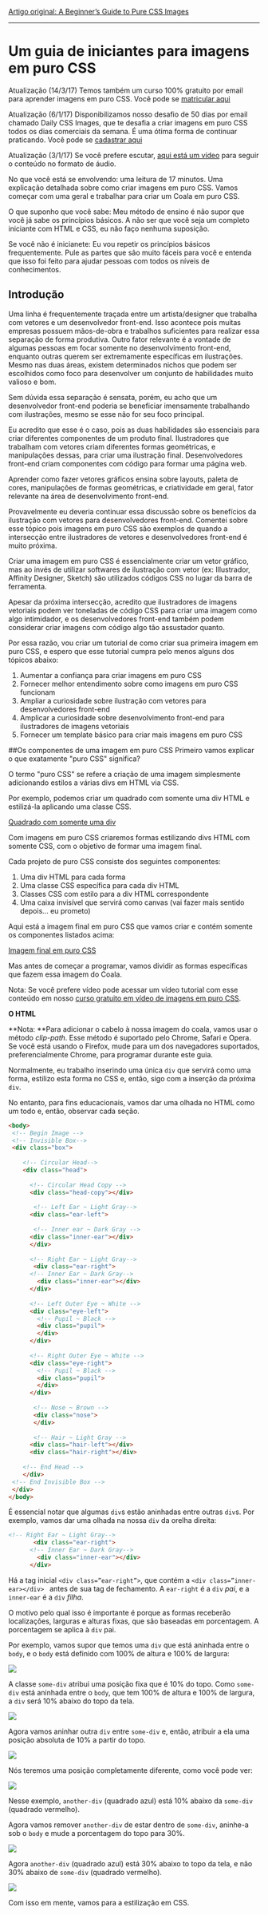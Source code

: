 [Artigo original: A Beginner’s Guide to Pure CSS Images](https://medium.com/coding-artist/a-beginners-guide-to-pure-css-images-ef9a5d069dd2)

---
# Um guia de iniciantes para imagens em puro CSS

Atualização (14/3/17) Temos também um curso 100% gratuito por email para aprender imagens em puro CSS. Você pode se [matricular aqui](https://coding-artist.teachable.com/p/how-to-make-pure-css-images)

Atualização (6/1/17) Disponibilizamos nosso desafio de 50 dias por email chamado Daily CSS Images, que te desafia a criar imagens em puro CSS todos os dias comerciais da semana. É uma ótima forma de continuar praticando. Você pode se [cadastrar aqui](http://dailycssimages.com/)

Atualização (3/1/17) Se você prefere escutar, [aqui está um vídeo](https://www.youtube.com/watch?v=ULhv96NdF_Q) para seguir o conteúdo no formato de áudio.

No que você está se envolvendo: uma leitura de 17 minutos. Uma explicação detalhada sobre como criar imagens em puro CSS. Vamos começar com uma geral e trabalhar para criar um Coala em puro CSS.

O que suponho que você sabe: Meu método de ensino é não supor que você já sabe os princípios básicos. A não ser que você seja um completo iniciante com HTML e CSS, eu não faço nenhuma suposição.

Se você não é inicianete: Eu vou repetir os princípios básicos frequentemente. Pule as partes que são muito fáceis para você e entenda que isso foi feito para ajudar pessoas com todos os níveis de conhecimentos.

## Introdução

Uma linha é frequentemente traçada entre um artista/designer que trabalha com vetores e um desenvolvedor front-end. Isso acontece pois muitas empresas possuem mãos-de-obra e trabalhos suficientes para realizar essa separação de forma produtiva. Outro fator relevante é a vontade de algumas pessoas em focar somente no desenvolvimento front-end, enquanto outras querem ser extremamente específicas em ilustrações. Mesmo nas duas áreas, existem determinados nichos que podem ser escolhidos como foco para desenvolver um conjunto de habilidades muito valioso e bom.

Sem dúvida essa separação é sensata, porém, eu acho que um desenvolvedor front-end poderia se beneficiar imensamente trabalhando com ilustrações, mesmo se esse não for seu foco principal. 

Eu acredito que esse é o caso, pois as duas habilidades são essenciais para criar diferentes componentes de um produto final. Ilustradores que trabalham com vetores criam diferentes formas geométricas, e manipulações dessas, para criar uma ilustração final. Desenvolvedores front-end criam componentes com código para formar uma página web.

Aprender como fazer vetores gráficos ensina sobre layouts, paleta de cores, manipulações de formas geométricas, e criatividade em geral, fator relevante na área de desenvolvimento front-end.

Provavelmente eu deveria continuar essa discussão sobre os benefícios da ilustração com vetores para desenvolvedores front-end. Comentei sobre esse tópico pois imagens em puro CSS são exemplos de quando a intersecção entre ilustradores de vetores e desenvolvedores front-end é muito próxima.

Criar uma imagem em puro CSS é essencialmente criar um vetor gráfico, mas ao invés de utilizar softwares de ilustração com vetor (ex: Illustrador, Affinity Designer, Sketch) são utilizados códigos CSS no lugar da barra de ferramenta.

Apesar da próxima intersecção, acredito que ilustradores de imagens vetoriais podem ver toneladas de código CSS para criar uma imagem como algo intimidador, e os desenvolvedores front-end também podem considerar criar imagens com código algo tão assustador quanto.

Por essa razão, vou criar um tutorial de como criar sua primeira imagem em puro CSS, e espero que esse tutorial cumpra pelo menos alguns dos tópicos abaixo:

1. Aumentar a confiança para criar imagens em puro CSS
2. Fornecer melhor entendimento sobre como imagens em puro CSS funcionam
3. Ampliar a curiosidade sobre ilustração com vetores para desenvolvedores front-end
4. Amplicar a curiosidade sobre desenvolvimento front-end para ilustradores de imagens vetoriais
5. Fornecer um template básico para criar mais imagens em puro CSS

##Os componentes de uma imagem em puro CSS
Primeiro vamos explicar o que exatamente "puro CSS" significa?

O termo "puro CSS" se refere a criação de uma imagem simplesmente adicionando estilos a várias divs em HTML via CSS.

Por exemplo, podemos criar um quadrado com somente uma div HTML e estilizá-la aplicando uma classe CSS.

[Quadrado com somente uma div](https://codepen.io/mikemang/pen/53eeb0ec060d1b4a263f0ca47f6d9e3e)

Com imagens em puro CSS criaremos formas estilizando divs HTML com somente CSS, com o objetivo de formar uma imagem final.

Cada projeto de puro CSS consiste dos seguintes componentes:
1. Uma div HTML para cada forma
2. Uma classe CSS específica para cada div HTML
3. Classes CSS com estilo para a div HTML correspondente
4. Uma caixa invisível que servirá como canvas (vai fazer mais sentido depois... eu prometo)

Aqui está a imagem final em puro CSS que vamos criar e contém somente os componentes listados acima:

[Imagem final em puro CSS](https://codepen.io/mikemang/pen/oYMePj)

Mas antes de começar a programar, vamos dividir as formas específicas que fazem essa imagem do Coala.

Nota: Se você prefere vídeo pode acessar um vídeo tutorial com esse conteúdo em nosso [curso gratuito em vídeo de imagens em puro CSS](https://coding-artist.teachable.com/p/how-to-make-pure-css-images).

**O HTML**

**Nota: **Para adicionar o cabelo à nossa imagem do coala, vamos usar o método *clip-path*. Esse método é suportado pelo Chrome, Safari e Opera. Se você está usando o Firefox, mude para um dos navegadores suportados, preferencialmente Chrome, para programar durante este guia.

Normalmente, eu trabalho inserindo uma única `div` que servirá como uma forma, estilizo esta forma no CSS e, então, sigo com a inserção da próxima `div`.

No entanto, para fins educacionais, vamos dar uma olhada no HTML como um todo e, então, observar cada seção.

```html
<body>
 <!-- Begin Image -->
 <!-- Invisible Box-->
 <div class="box">
   
    <!-- Circular Head-->
    <div class="head">  
      
      <!-- Circular Head Copy -->
      <div class="head-copy"></div>
      
       <!-- Left Ear ~ Light Gray-->
      <div class="ear-left">
        
       <!-- Inner ear ~ Dark Gray -->
      <div class="inner-ear"></div>
      </div>
      
      <!-- Right Ear ~ Light Gray-->
       <div class="ear-right">
      <!-- Inner Ear ~ Dark Gray-->
        <div class="inner-ear"></div>
      </div>
      
      <!-- Left Outer Eye ~ White -->
      <div class="eye-left">
        <!-- Pupil ~ Black -->
        <div class="pupil">
        </div>
      </div>
      
      <!-- Right Outer Eye ~ White -->
      <div class="eye-right">
        <!-- Pupil ~ Black -->
        <div class="pupil">
        </div>
      </div>
      
       <!-- Nose ~ Brown -->
       <div class="nose">
       </div>
      
       <!-- Hair ~ Light Gray -->
      <div class="hair-left"></div>
      <div class="hair-right"></div>
      
    <!-- End Head -->
    </div>
 <!-- End Invisible Box -->
 </div>
</body>
```

É essencial notar que algumas `div`s estão aninhadas entre outras `div`s. Por exemplo, vamos dar uma olhada na nossa `div` da orelha direita:

```html
<!-- Right Ear ~ Light Gray-->
       <div class="ear-right">
      <!-- Inner Ear ~ Dark Gray-->
        <div class="inner-ear"></div>
      </div>
```

Há a tag inicial `<div class=”ear-right”>`, que contém a `<div
class=”inner-ear></div> ` antes de sua tag de fechamento. A `ear-right` é a `div` *pai*, e a `inner-ear` é a `div` *filha*.

O motivo pelo qual isso é importante é porque as formas receberão localizações, larguras e alturas fixas, que são baseadas em porcentagem. A porcentagem se aplica à `div` pai.

Por exemplo, vamos supor que temos uma `div` que está aninhada entre o `body`, e o `body` está definido com 100% de altura e 100% de largura:

![](https://cdn-images-1.medium.com/max/800/1*513-zBMmioexAKNCHLOxFA.png)

A classe `some-div` atribui uma posição fixa que é 10% do topo. Como `some-div` está aninhada entre o `body`, que tem 100% de altura e 100% de largura, a `div` será 10% abaixo do topo da tela.

![](https://cdn-images-1.medium.com/max/800/1*hmEKdNbC5v1uT5SFbuI6Bw.png)

Agora vamos aninhar outra `div` entre `some-div` e, então, atribuir a ela uma posição absoluta de 10% a partir do topo.

![](https://cdn-images-1.medium.com/max/800/1*a9hVkK1yanv0WFcRv9Vesw.png)

Nós teremos uma posição completamente diferente, como você pode ver:

![](https://cdn-images-1.medium.com/max/800/1*j5PZQ9ZVkiZnUO3l_X10Xw.png)

Nesse exemplo, `another-div` (quadrado azul) está 10% abaixo da `some-div` (quadrado vermelho).

Agora vamos remover `another-div` de estar dentro de `some-div`, aninhe-a sob o `body` e mude a porcentagem do topo para 30%. 

![](https://cdn-images-1.medium.com/max/800/1*B7bU3rTbVG2yqanq1dHeMQ.png)

Agora `another-div` (quadrado azul) está 30% abaixo to topo da tela, e não 30% abaixo de `some-div` (quadrado vermelho).

![](https://cdn-images-1.medium.com/max/800/1*0abRFQKPM8o7YbzCIpMrRA.png)

Com isso em mente, vamos para a estilização em CSS.
